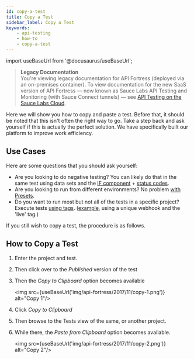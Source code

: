 ```yaml
---
id: copy-a-test
title: Copy a Test
sidebar_label: Copy a Test
keywords:
    - api-testing
    - how-to
    - copy-a-test
---
```


import useBaseUrl from '@docusaurus/useBaseUrl';

>**Legacy Documentation**<br/>You're viewing legacy documentation for API Fortress (deployed via an on-premises container). To view documentation for the new SaaS version of API Fortress &#8212; now known as Sauce Labs API Testing and Monitoring (with Sauce Connect tunnels) &#8212; see [API Testing on the Sauce Labs Cloud](/api-testing/).

Here we will show you how to copy and paste a test. Before that, it should be noted that this isn't often the right way to go. Take a step back and ask yourself if this is actually the perfect solution. We have specifically built our platform to improve work efficiency.

## Use Cases

Here are some questions that you should ask yourself:

- Are you looking to do negative testing? You can likely do that in the same test using data sets and the [IF component](https://apifortress.com/doc/if-component/) + [status codes](https://apifortress.com/doc/working-with-the-response-object/).
- Are you looking to run from different environments? No problem [with Presets](https://apifortress.com/doc/environments-and-presets/).
- Do you want to run most but not all of the tests in a specific project? Execute tests [using tags](https://apifortressv3.docs.apiary.io/#reference/0/test-run/advanced-run-by-tag). ([example](https://mastiff.apifortress.com/app/api/rest/v3/9f68a3de-d990-43c2-bc84-c4a208e2f3f0362/tests/tag/live/run?sync=true), using a unique webhook and the 'live' tag.)

If you still wish to copy a test, the procedure is as follows.

## How to Copy a Test

1. Enter the project and test.
2. Then click over to the _Published_ version of the test
3. Then the _Copy to Clipboard_ option becomes available

   <img src={useBaseUrl('img/api-fortress/2017/11/copy-1.png')} alt="Copy 1"/>

4. Click _Copy to Clipboard_
5. Then browse to the Tests view of the same, or another project.
6. While there, the _Paste from Clipboard_ option becomes available.

   <img src={useBaseUrl('img/api-fortress/2017/11/copy-2.png')} alt="Copy 2"/>

